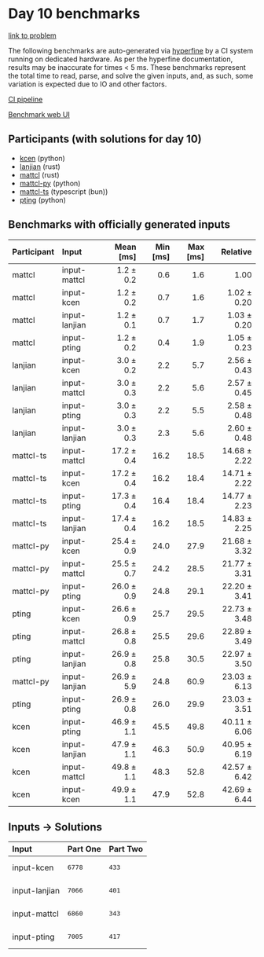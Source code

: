 # Day 10 benchmarks

[link to problem](https://adventofcode.com/2023/day/10)

The following benchmarks are auto-generated via
[hyperfine](https://github.com/sharkdp/hyperfine) by a CI system running on
dedicated hardware. As per the hyperfine documentation, results may be
inaccurate for times < 5 ms. These benchmarks represent the total time to read,
parse, and solve the given inputs, and, as such, some variation is expected due
to IO and other factors.

[CI pipeline](http://ci.papercode.net:8080/teams/main/pipelines/aoc2023)

[Benchmark web UI](https://aoc.ancalagon.black)


## Participants (with solutions for day 10)

- [kcen](https://github.com/kcen/aoc2023) (python)
- [lanjian](https://github.com/lanjian/aoc-2023) (rust)
- [mattcl](https://github.com/mattcl/aoc2023) (rust)
- [mattcl-py](https://github.com/mattcl/aoc2023-py) (python)
- [mattcl-ts](https://github.com/mattcl/aoc2023-js) (typescript (bun))
- [pting](https://github.com/pting/aoc2023) (python)


## Benchmarks with officially generated inputs

| Participant | Input | Mean [ms] | Min [ms] | Max [ms] | Relative |
|:---|:---|---:|---:|---:|---:|
| mattcl | input-mattcl | 1.2 ± 0.2 | 0.6 | 1.6 | 1.00 |
| mattcl | input-kcen | 1.2 ± 0.2 | 0.7 | 1.6 | 1.02 ± 0.20 |
| mattcl | input-lanjian | 1.2 ± 0.1 | 0.7 | 1.7 | 1.03 ± 0.20 |
| mattcl | input-pting | 1.2 ± 0.2 | 0.4 | 1.9 | 1.05 ± 0.23 |
| lanjian | input-kcen | 3.0 ± 0.2 | 2.2 | 5.7 | 2.56 ± 0.43 |
| lanjian | input-mattcl | 3.0 ± 0.3 | 2.2 | 5.6 | 2.57 ± 0.45 |
| lanjian | input-pting | 3.0 ± 0.3 | 2.2 | 5.5 | 2.58 ± 0.48 |
| lanjian | input-lanjian | 3.0 ± 0.3 | 2.3 | 5.6 | 2.60 ± 0.48 |
| mattcl-ts | input-mattcl | 17.2 ± 0.4 | 16.2 | 18.5 | 14.68 ± 2.22 |
| mattcl-ts | input-kcen | 17.2 ± 0.4 | 16.2 | 18.4 | 14.71 ± 2.22 |
| mattcl-ts | input-pting | 17.3 ± 0.4 | 16.4 | 18.4 | 14.77 ± 2.23 |
| mattcl-ts | input-lanjian | 17.4 ± 0.4 | 16.2 | 18.5 | 14.83 ± 2.25 |
| mattcl-py | input-kcen | 25.4 ± 0.9 | 24.0 | 27.9 | 21.68 ± 3.32 |
| mattcl-py | input-mattcl | 25.5 ± 0.7 | 24.2 | 28.5 | 21.77 ± 3.31 |
| mattcl-py | input-pting | 26.0 ± 0.9 | 24.8 | 29.1 | 22.20 ± 3.41 |
| pting | input-kcen | 26.6 ± 0.9 | 25.7 | 29.5 | 22.73 ± 3.48 |
| pting | input-mattcl | 26.8 ± 0.8 | 25.5 | 29.6 | 22.89 ± 3.49 |
| pting | input-lanjian | 26.9 ± 0.8 | 25.8 | 30.5 | 22.97 ± 3.50 |
| mattcl-py | input-lanjian | 26.9 ± 5.9 | 24.8 | 60.9 | 23.03 ± 6.13 |
| pting | input-pting | 26.9 ± 0.8 | 26.0 | 29.9 | 23.03 ± 3.51 |
| kcen | input-pting | 46.9 ± 1.1 | 45.5 | 49.8 | 40.11 ± 6.06 |
| kcen | input-lanjian | 47.9 ± 1.1 | 46.3 | 50.9 | 40.95 ± 6.19 |
| kcen | input-mattcl | 49.8 ± 1.1 | 48.3 | 52.8 | 42.57 ± 6.42 |
| kcen | input-kcen | 49.9 ± 1.1 | 47.9 | 52.8 | 42.69 ± 6.44 |


## Inputs -> Solutions

| Input | Part One | Part Two |
|:---|:---|:---|
|input-kcen|<pre>6778</pre>|<pre>433</pre>|
|input-lanjian|<pre>7066</pre>|<pre>401</pre>|
|input-mattcl|<pre>6860</pre>|<pre>343</pre>|
|input-pting|<pre>7005</pre>|<pre>417</pre>|